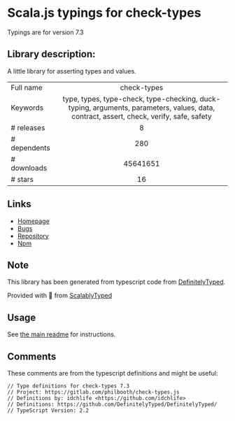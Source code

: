 
# Scala.js typings for check-types

Typings are for version 7.3

## Library description:
A little library for asserting types and values.

|                    |                 |
| ------------------ | :-------------: |
| Full name          | check-types |
| Keywords           | type, types, type-check, type-checking, duck-typing, arguments, parameters, values, data, contract, assert, check, verify, safe, safety |
| # releases         | 8 |
| # dependents       | 280 |
| # downloads        | 45641651 |
| # stars            | 16 |

## Links
- [Homepage](https://gitlab.com/philbooth/check-types.js)
- [Bugs](https://gitlab.com/philbooth/check-types.js/issues)
- [Repository](https://gitlab.com/philbooth/check-types.js)
- [Npm](https://www.npmjs.com/package/check-types)
    


## Note
This library has been generated from typescript code from [DefinitelyTyped](https://definitelytyped.org).

Provided with :purple_heart: from [ScalablyTyped](https://github.com/oyvindberg/ScalablyTyped)

## Usage
See [the main readme](../../readme.md) for instructions.

## Comments

These comments are from the typescript definitions and might be useful:
```
// Type definitions for check-types 7.3
// Project: https://gitlab.com/philbooth/check-types.js
// Definitions by: idchlife <https://github.com/idchlife>
// Definitions: https://github.com/DefinitelyTyped/DefinitelyTyped/
// TypeScript Version: 2.2

```

